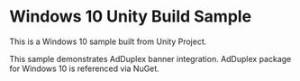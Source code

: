# Windows 10 Unity Build Sample

This is a Windows 10 sample built from Unity Project.

This sample demonstrates AdDuplex banner integration. AdDuplex package for Windows 10 is referenced via NuGet.